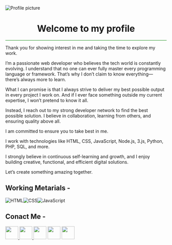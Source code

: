 ![Profile picture](https://github.com/user-attachments/assets/2545be2f-b14a-43fa-b5e0-aa52e9f0fc4e)
<h1 align="center">Welcome to my profile</h1>
<hr style="background-color:green;color:green">
<p color="red">Thank you for showing interest in me and taking the time to explore my work.

I’m a passionate web developer who believes the tech world is constantly evolving. I understand that no one can ever fully master every programming language or framework. That’s why I don’t claim to know everything—there’s always more to learn.

What I can promise is that I always strive to deliver my best possible output in every project I work on. And if I ever face something outside my current expertise, I won’t pretend to know it all.

Instead, I reach out to my strong developer network to find the best possible solution. I believe in collaboration, learning from others, and ensuring quality above all.

I am committed to ensure you to take best in me.

I work with technologies like HTML, CSS, JavaScript, Node.js, 3.js, Python, PHP, SQL, and more.

I strongly believe in continuous self-learning and growth, and I enjoy building creative, functional, and efficient digital solutions.

Let’s create something amazing together.</p>

## Working Metarials -
![HTML](https://img.icons8.com/?size=100&id=20909&format=png&color=000000)![CSS](https://img.icons8.com/?size=100&id=7gdY5qNXaKC0&format=png&color=000000)![JavaScript](https://img.icons8.com/?size=100&id=9varyEhQ4zfn&format=png&color=000000)
## Conact Me -
 [<img src='https://img.icons8.com/?size=100&id=uLWV5A9vXIPu&format=png&color=000000' height='40px'> </img>](https://www.facebook.com/sagarpaulpro) [<img src='https://img.icons8.com/?size=100&id=A4DsujzAX4rw&format=png&color=228BE6' height='40px'> </img>](https://www.x.com/sagarpaulpro) [<img src='https://img.icons8.com/?size=100&id=xuvGCOXi8Wyg&format=png&color=000000' height='40px'></img>](https://www.linkedin.com/in/sagarpaulpro) [<img src='https://img.icons8.com/?size=100&id=h5EUmNCXhSH0&format=png&color=000000' height='40px'></img>](https://www.hackerrank.com/sagarpaulpro) [<img src='https://img.icons8.com/?size=100&id=32323&format=png&color=000000' height='40px'></img>](https://www.instagram.com/sagarpaulpro/)
 

